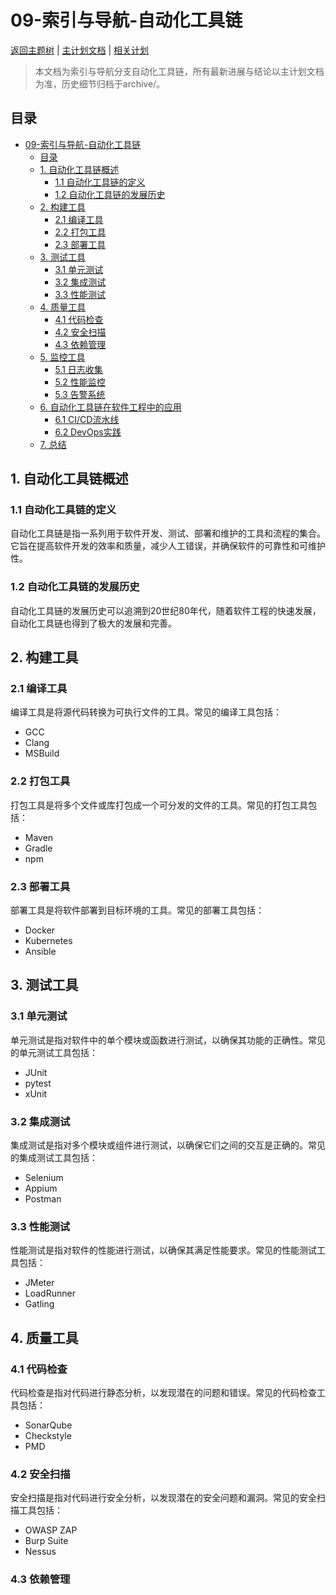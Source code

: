 # 09-索引与导航-自动化工具链

[返回主题树](../00-主题树与内容索引.md) | [主计划文档](../00-形式化架构理论统一计划.md) | [相关计划](../递归合并计划.md)

> 本文档为索引与导航分支自动化工具链，所有最新进展与结论以主计划文档为准，历史细节归档于archive/。

## 目录

- [09-索引与导航-自动化工具链](#09-索引与导航-自动化工具链)
  - [目录](#目录)
  - [1. 自动化工具链概述](#1-自动化工具链概述)
    - [1.1 自动化工具链的定义](#11-自动化工具链的定义)
    - [1.2 自动化工具链的发展历史](#12-自动化工具链的发展历史)
  - [2. 构建工具](#2-构建工具)
    - [2.1 编译工具](#21-编译工具)
    - [2.2 打包工具](#22-打包工具)
    - [2.3 部署工具](#23-部署工具)
  - [3. 测试工具](#3-测试工具)
    - [3.1 单元测试](#31-单元测试)
    - [3.2 集成测试](#32-集成测试)
    - [3.3 性能测试](#33-性能测试)
  - [4. 质量工具](#4-质量工具)
    - [4.1 代码检查](#41-代码检查)
    - [4.2 安全扫描](#42-安全扫描)
    - [4.3 依赖管理](#43-依赖管理)
  - [5. 监控工具](#5-监控工具)
    - [5.1 日志收集](#51-日志收集)
    - [5.2 性能监控](#52-性能监控)
    - [5.3 告警系统](#53-告警系统)
  - [6. 自动化工具链在软件工程中的应用](#6-自动化工具链在软件工程中的应用)
    - [6.1 CI/CD流水线](#61-cicd流水线)
    - [6.2 DevOps实践](#62-devops实践)
  - [7. 总结](#7-总结)

## 1. 自动化工具链概述

### 1.1 自动化工具链的定义

自动化工具链是指一系列用于软件开发、测试、部署和维护的工具和流程的集合。它旨在提高软件开发的效率和质量，减少人工错误，并确保软件的可靠性和可维护性。

### 1.2 自动化工具链的发展历史

自动化工具链的发展历史可以追溯到20世纪80年代，随着软件工程的快速发展，自动化工具链也得到了极大的发展和完善。

## 2. 构建工具

### 2.1 编译工具

编译工具是将源代码转换为可执行文件的工具。常见的编译工具包括：

- GCC
- Clang
- MSBuild

### 2.2 打包工具

打包工具是将多个文件或库打包成一个可分发的文件的工具。常见的打包工具包括：

- Maven
- Gradle
- npm

### 2.3 部署工具

部署工具是将软件部署到目标环境的工具。常见的部署工具包括：

- Docker
- Kubernetes
- Ansible

## 3. 测试工具

### 3.1 单元测试

单元测试是指对软件中的单个模块或函数进行测试，以确保其功能的正确性。常见的单元测试工具包括：

- JUnit
- pytest
- xUnit

### 3.2 集成测试

集成测试是指对多个模块或组件进行测试，以确保它们之间的交互是正确的。常见的集成测试工具包括：

- Selenium
- Appium
- Postman

### 3.3 性能测试

性能测试是指对软件的性能进行测试，以确保其满足性能要求。常见的性能测试工具包括：

- JMeter
- LoadRunner
- Gatling

## 4. 质量工具

### 4.1 代码检查

代码检查是指对代码进行静态分析，以发现潜在的问题和错误。常见的代码检查工具包括：

- SonarQube
- Checkstyle
- PMD

### 4.2 安全扫描

安全扫描是指对代码进行安全分析，以发现潜在的安全问题和漏洞。常见的安全扫描工具包括：

- OWASP ZAP
- Burp Suite
- Nessus

### 4.3 依赖管理

 